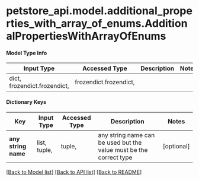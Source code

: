 # petstore_api.model.additional_properties_with_array_of_enums.AdditionalPropertiesWithArrayOfEnums

#### Model Type Info
Input Type | Accessed Type | Description | Notes
------------ | ------------- | ------------- | -------------
dict, frozendict.frozendict,  | frozendict.frozendict,  |  | 
#### Dictionary Keys

Key | Input Type | Accessed Type | Description | Notes
------------ | ------------- | ------------- | ------------- | -------------
**any string name** | list, tuple,  | tuple,  | any string name can be used but the value must be the correct type | [optional] 

[[Back to Model list]](../../README.md#documentation-for-models) [[Back to API list]](../../README.md#documentation-for-api-endpoints) [[Back to README]](../../README.md)

